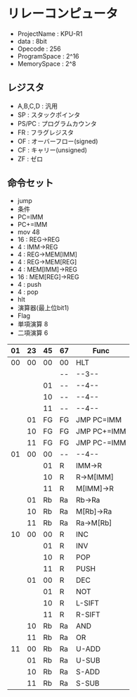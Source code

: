 # リレーコンピュータ
* ProjectName  : KPU-R1
* data         : 8bit
* Opecode      : 256
* ProgramSpace : 2^16
* MemorySpace  : 2^8

## レジスタ
* A,B,C,D : 汎用
* SP : スタックポインタ
* PS/PC : プログラムカウンタ
* FR : フラグレジスタ
 * OF : オーバーフロー(signed)
 * CF : キャリー(unsigned)
 * ZF : ゼロ

## 命令セット
* jump
 * 条件
 * PC=IMM
 * PC+=IMM
* mov 48
 * 16 : REG->REG
 * 4  : IMM->REG
 * 4  : REG->MEM[IMM]
 * 4  : REG->MEM[REG]
 * 4  : MEM[IMM]->REG
 * 16 : MEM[REG]->REG
 * 4  : push
 * 4  : pop
* hlt
* 演算器(最上位bit1)
 * Flag
 * 単項演算 8
 * 二項演算 6

|01|23|45|67|Func|
|--|--|--|--|----|
|00|00|00|00|HLT|
|  |  |  |--|--3--|
|  |  |01|--|--4--|
|  |  |10|--|--4--|
|  |  |11|--|--4--|
|  |01|FG|FG|JMP PC=IMM|
|  |10|FG|FG|JMP PC+=IMM|
|  |11|FG|FG|JMP PC-=IMM|
|01|00|00|--|--4--|
|  |  |01|R |IMM->R|
|  |  |10|R |R->M[IMM]|
|  |  |11|R |M[IMM]->R|
|  |01|Rb|Ra|Rb->Ra|
|  |10|Rb|Ra|M[Rb]->Ra|
|  |11|Rb|Ra|Ra->M[Rb]|
|10|00|00|R |INC|
|  |  |01|R |INV|
|  |  |10|R |POP|
|  |  |11|R |PUSH|
|  |01|00|R |DEC|
|  |  |01|R |NOT|
|  |  |10|R |L-SIFT|
|  |  |11|R |R-SIFT|
|  |10|Rb|Ra|AND|
|  |11|Rb|Ra|OR|
|11|00|Rb|Ra|U-ADD|
|  |01|Rb|Ra|U-SUB|
|  |10|Rb|Ra|S-ADD|
|  |11|Rb|Ra|S-SUB|
